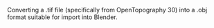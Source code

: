 Converting a .tif file (specifically from OpenTopography 30) into a .obj format suitable for import into Blender.
